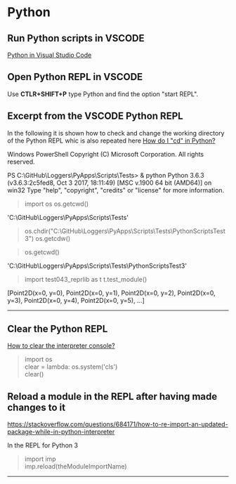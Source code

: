 # Python

## Run Python scripts in VSCODE

[Python in Visual Studio Code](https://code.visualstudio.com/docs/languages/python)  

## Open Python REPL in VSCODE

Use __CTLR+SHIFT+P__ type Python and find the option "start REPL".

## Excerpt from the VSCODE Python REPL

In the following it is shown how to check and change the working directory of the Python REPL whic is also repeated here [How do I "cd" in Python?](https://stackoverflow.com/questions/431684/how-do-i-cd-in-python)

Windows PowerShell
Copyright (C) Microsoft Corporation. All rights reserved.

PS C:\GitHub\Loggers\PyApps\Scripts\Tests> & python
Python 3.6.3 (v3.6.3:2c5fed8, Oct  3 2017, 18:11:49) [MSC v.1900 64 bit (AMD64)] on win32
Type "help", "copyright", "credits" or "license" for more information.

> import os
> os.getcwd()

'C:\\GitHub\\Loggers\\PyApps\\Scripts\\Tests'

> os.chdir("C:\\GitHub\\Loggers\\PyApps\\Scripts\\Tests\\PythonScriptsTest3")
> os.getcdw()

> os.getcwd()

'C:\\GitHub\\Loggers\\PyApps\\Scripts\\Tests\\PythonScriptsTest3'

> import test043_reprlib as t
> t.test_module()

[Point2D(x=0, y=0), Point2D(x=0, y=1), Point2D(x=0, y=2), Point2D(x=0, y=3), Point2D(x=0, y=4), Point2D(x=0, y=5), ...]

***

## Clear the Python REPL

[How to clear the interpreter console?](https://stackoverflow.com/questions/517970/how-to-clear-the-interpreter-console)

> import os  
> clear = lambda: os.system('cls')  
> clear()

## Reload a module in the REPL after having made changes to it

https://stackoverflow.com/questions/684171/how-to-re-import-an-updated-package-while-in-python-interpreter

In the REPL for Python 3

>import imp  
>imp.reload(theModuleImportName)

****